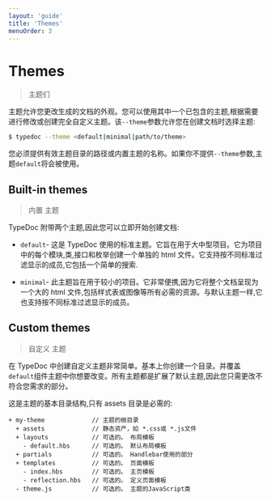 ```yaml
---
layout: 'guide'
title: 'Themes'
menuOrder: 3
---
```


# Themes

> 主题们

主题允许您更改生成的文档的外观。您可以使用其中一个已包含的主题,根据需要进行修改或创建完全自定义主题。该`--theme`参数允许您在创建文档时选择主题:

```bash
$ typedoc --theme <default|minimal|path/to/theme>
```

您必须提供有效主题目录的路径或内置主题的名称。如果你不提供`--theme`参数,主题`default`将会被使用。

## Built-in themes

> 内置 主题

TypeDoc 附带两个主题,因此您可以立即开始创建文档:

- `default`- 这是 TypeDoc 使用的标准主题。它旨在用于大中型项目。它为项目中的每个模块,类,接口和枚举创建一个单独的 html 文件。它支持按不同标准过滤显示的成员,它包括一个简单的搜索.

- `minimal`- 此主题旨在用于较小的项目。它非常便携,因为它将整个文档呈现为一个大的 html 文件,包括样式表或图像等所有必需的资源。与默认主题一样,它也支持按不同标准过滤显示的成员。

## Custom themes

> 自定义 主题

在 TypeDoc 中创建自定义主题非常简单。基本上你创建一个目录。并覆盖`default`组件主题中你想要改变。所有主题都是扩展了默认主题,因此您只需更改不符合您需求的部分。

这是主题的基本目录结构,只有 assets 目录是必需的:

```
+ my-theme             // 主题的根目录
  + assets             // 静态资产，如 *.css或 *.js文件
  + layouts            // 可选的。 布局模板
    - default.hbs      // 可选的。 默认布局模板
  + partials           // 可选的。 Handlebar使用的部分
  + templates          // 可选的。 页面模板
    - index.hbs        // 可选的。 主页模板
    - reflection.hbs   // 可选的。 定义页面模板
  - theme.js           // 可选的。 主题的JavaScript类
```
